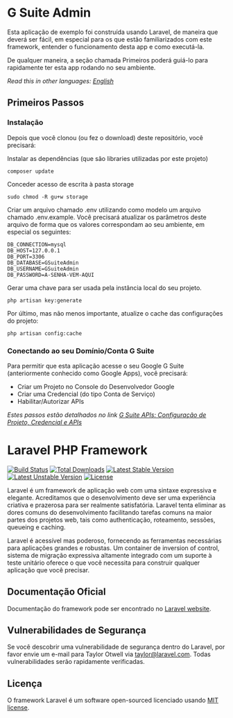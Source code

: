 # G Suite Admin

Esta aplicação de exemplo foi construída usando Laravel, de maneira que deverá ser fácil, em especial para os que estão familiarizados com este framework, entender o funcionamento desta app e como executá-la.

De qualquer maneira, a seção chamada Primeiros poderá guiá-lo para rapidamente ter esta app rodando no seu ambiente.

*Read this in other languages: [English](README.md)*

## Primeiros Passos

### Instalação
Depois que você clonou (ou fez o download) deste repositório, você precisará:

Instalar as dependências (que são libraries utilizadas por este projeto)  
```
composer update
```

Conceder acesso de escrita à pasta storage
```
sudo chmod -R gu+w storage
```

Criar um arquivo chamado .env utilizando como modelo um arquivo chamado .env.example. Você precisará atualizar os parâmetros deste arquivo de forma que os valores correspondam ao seu ambiente, em especial os seguintes:
```
DB_CONNECTION=mysql
DB_HOST=127.0.0.1
DB_PORT=3306
DB_DATABASE=GSuiteAdmin
DB_USERNAME=GSuiteAdmin
DB_PASSWORD=A-SENHA-VEM-AQUI
```

Gerar uma chave para ser usada pela instância local do seu projeto.
```
php artisan key:generate
```

Por último, mas não menos importante, atualize o cache das configurações do projeto:
```
php artisan config:cache
```

### Conectando ao seu Domínio/Conta G Suite

Para permitir que esta aplicação acesse o seu Google G Suite (anteriormente conhecido como Google Apps), você precisará:
- Criar um Projeto no Console do Desenvolvedor Google
- Criar uma Credencial (do tipo Conta de Serviço)
- Habilitar/Autorizar APIs

*Estes passos estão detalhados no link
[G Suite APIs: Configuração de Projeto, Credencial e APIs](https://docs.google.com/presentation/d/1rsJlZ48BYw6HiK0OqP6-7o0tKY8KVNXyTKwzS5OjR_c/edit#slide=id.g1a1712ec78_1_122)*

# Laravel PHP Framework

[![Build Status](https://travis-ci.org/laravel/framework.svg)](https://travis-ci.org/laravel/framework)
[![Total Downloads](https://poser.pugx.org/laravel/framework/d/total.svg)](https://packagist.org/packages/laravel/framework)
[![Latest Stable Version](https://poser.pugx.org/laravel/framework/v/stable.svg)](https://packagist.org/packages/laravel/framework)
[![Latest Unstable Version](https://poser.pugx.org/laravel/framework/v/unstable.svg)](https://packagist.org/packages/laravel/framework)
[![License](https://poser.pugx.org/laravel/framework/license.svg)](https://packagist.org/packages/laravel/framework)

Laravel é um framework de aplicação web com uma sintaxe expressiva e elegante. Acreditamos que o desenvolvimento deve ser uma experiência criativa e prazerosa para ser realmente satisfatória. Laravel tenta eliminar as dores comuns do desenvolvimento facilitando tarefas comuns na maior partes dos projetos web, tais como authenticação, roteamento, sessões, queueing e caching.

Laravel é acessível mas poderoso, fornecendo as ferramentas necessárias para aplicações grandes e robustas. Um container de inversion of control, sistema de migração expressiva altamente integrado com um suporte à teste unitário oferece o que você necessita para construir qualquer aplicação que você precisar.

## Documentação Oficial

Documentação do framework pode ser encontrado no [Laravel website](http://laravel.com/docs).

## Vulnerabilidades de Segurança

Se você descobrir uma vulnerabilidade de segurança dentro do Laravel, por favor envie um e-mail para Taylor Otwell via taylor@laravel.com. Todas vulnerabilidades serão rapidamente verificadas.

## Licença

O framework Laravel é um software open-sourced licenciado usando [MIT license](http://opensource.org/licenses/MIT).
